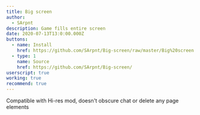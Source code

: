 ```yaml
---
title: Big screen
author:
  - SArpnt
description: Game fills entire screen
date: 2020-07-13T13:0:00.000Z
buttons:
  - name: Install
    href: https://github.com/SArpnt/Big-screen/raw/master/Big%20screen.user.js
  - type: 1
    name: Source
    href: https://github.com/SArpnt/Big-screen/
userscript: true
working: true
recommend: true
---
```

Compatible with Hi-res mod, doesn't obscure chat or delete any page elements
